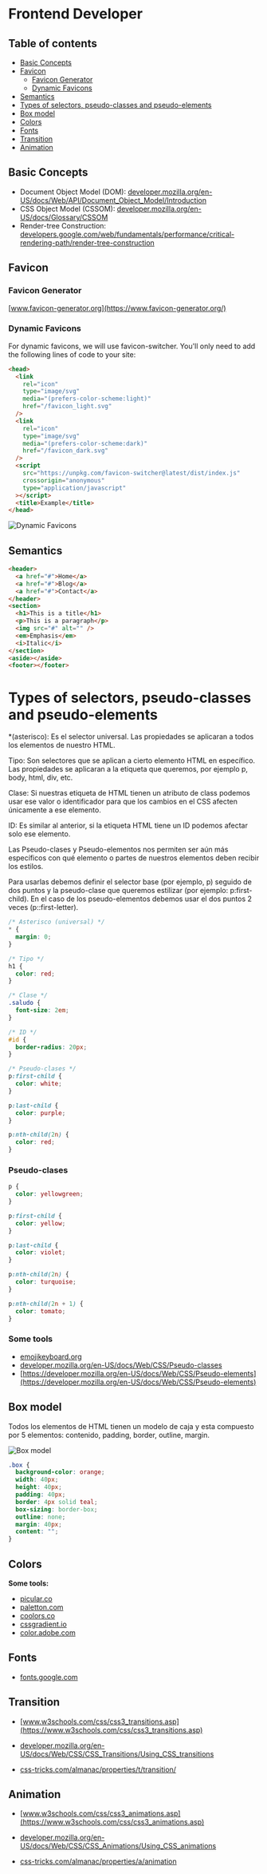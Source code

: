 # Frontend Developer

## Table of contents

- [Basic Concepts](#basic-concepts)
- [Favicon](#favicon)
  - [Favicon Generator](#favicon-generator)
  - [Dynamic Favicons](#dynamic-favicons)
- [Semantics](#semantics)
- [Types of selectors, pseudo-classes and pseudo-elements](#types-of-selectors-pseudo-classes-and-pseudo-elements)
- [Box model](#box-model)
- [Colors](#colors)
- [Fonts](#fonts)
- [Transition](#transition)
- [Animation](#animation)

## Basic Concepts

- Document Object Model (DOM): [developer.mozilla.org/en-US/docs/Web/API/Document_Object_Model/Introduction](https://developer.mozilla.org/en-US/docs/Web/API/Document_Object_Model/Introduction)
- CSS Object Model (CSSOM): [developer.mozilla.org/en-US/docs/Glossary/CSSOM](https://developer.mozilla.org/en-US/docs/Glossary/CSSOM)
- Render-tree Construction: [developers.google.com/web/fundamentals/performance/critical-rendering-path/render-tree-construction](https://developers.google.com/web/fundamentals/performance/critical-rendering-path/render-tree-construction)

## Favicon

### Favicon Generator

[www.favicon-generator.org](https://www.favicon-generator.org/)

### Dynamic Favicons

For dynamic favicons, we will use favicon-switcher.
You'll only need to add the following lines of code to your site:

```html
<head>
  <link
    rel="icon"
    type="image/svg"
    media="(prefers-color-scheme:light)"
    href="/favicon_light.svg"
  />
  <link
    rel="icon"
    type="image/svg"
    media="(prefers-color-scheme:dark)"
    href="/favicon_dark.svg"
  />
  <script
    src="https://unpkg.com/favicon-switcher@latest/dist/index.js"
    crossorigin="anonymous"
    type="application/javascript"
  ></script>
  <title>Example</title>
</head>
```

![Dynamic Favicons](https://res.cloudinary.com/practicaldev/image/fetch/s--LPeNe99V--/c_imagga_scale,f_auto,fl_progressive,h_420,q_auto,w_1000/https://dev-to-uploads.s3.amazonaws.com/i/gnyp0jrbbj6hoxzpdq53.png)

## Semantics

```html
<header>
  <a href="#">Home</a>
  <a href="#">Blog</a>
  <a href="#">Contact</a>
</header>
<section>
  <h1>This is a title</h1>
  <p>This is a paragraph</p>
  <img src="#" alt="" />
  <em>Emphasis</em>
  <i>Italic</i>
</section>
<aside></aside>
<footer></footer>
```

# Types of selectors, pseudo-classes and pseudo-elements

\*(asterisco): Es el selector universal. Las propiedades se aplicaran a todos los elementos de nuestro HTML.

Tipo: Son selectores que se aplican a cierto elemento HTML en específico. Las propiedades se aplicaran a la etiqueta que queremos, por ejemplo p, body, html, div, etc.

Clase: Si nuestras etiqueta de HTML tienen un atributo de class podemos usar ese valor o identificador para que los cambios en el CSS afecten únicamente a ese elemento.

ID: Es similar al anterior, si la etiqueta HTML tiene un ID podemos afectar solo ese elemento.

Las Pseudo-clases y Pseudo-elementos nos permiten ser aún más específicos con qué elemento o partes de nuestros elementos deben recibir los estilos.

Para usarlas debemos definir el selector base (por ejemplo, p) seguido de dos puntos y la pseudo-clase que queremos estilizar (por ejemplo: p:first-child). En el caso de los pseudo-elementos debemos usar el dos puntos 2 veces (p::first-letter).

```css
/* Asterisco (universal) */
* {
  margin: 0;
}

/* Tipo */
h1 {
  color: red;
}

/* Clase */
.saludo {
  font-size: 2em;
}

/* ID */
#id {
  border-radius: 20px;
}

/* Pseudo-clases */
p:first-child {
  color: white;
}

p:last-child {
  color: purple;
}

p:nth-child(2n) {
  color: red;
}
```

### Pseudo-clases

```css
p {
  color: yellowgreen;
}

p:first-child {
  color: yellow;
}

p:last-child {
  color: violet;
}

p:nth-child(2n) {
  color: turquoise;
}

p:nth-child(2n + 1) {
  color: tomato;
}
```

### Some tools
- [emojikeyboard.org](https://emojikeyboard.org/)
- [developer.mozilla.org/en-US/docs/Web/CSS/Pseudo-classes](https://developer.mozilla.org/en-US/docs/Web/CSS/Pseudo-classes)
- [https://developer.mozilla.org/en-US/docs/Web/CSS/Pseudo-elements](https://developer.mozilla.org/en-US/docs/Web/CSS/Pseudo-elements)

## Box model

Todos los elementos de HTML tienen un modelo de caja y esta compuesto por 5 elementos: contenido, padding, border, outline, margin.

![Box model](https://cms-assets.tutsplus.com/uploads/users/30/posts/24126/image/boxmodel6.svg)

```css
.box {
  background-color: orange;
  width: 40px;
  height: 40px;
  padding: 40px;
  border: 4px solid teal;
  box-sizing: border-box;
  outline: none;
  margin: 40px;
  content: "";
}

```

## Colors

**Some tools:**

- [picular.co](https://picular.co/Video)
- [paletton.com](https://paletton.com/#uid=1000u0kllllaFw0g0qFqFg0w0aF)
- [coolors.co](https://coolors.co/001514-fbfffe-6b0504-a3320b-e6af2e)
- [cssgradient.io](https://cssgradient.io/gradient-backgrounds/)
- [color.adobe.com](https://color.adobe.com/create/color-wheel)

## Fonts

- [fonts.google.com](https://fonts.google.com/)
 
## Transition

- [www.w3schools.com/css/css3_transitions.asp](https://www.w3schools.com/css/css3_transitions.asp)

- [developer.mozilla.org/en-US/docs/Web/CSS/CSS_Transitions/Using_CSS_transitions](https://developer.mozilla.org/en-US/docs/Web/CSS/CSS_Transitions/Using_CSS_transitions)

- [css-tricks.com/almanac/properties/t/transition/](https://css-tricks.com/almanac/properties/t/transition/)
 
## Animation

- [www.w3schools.com/css/css3_animations.asp](https://www.w3schools.com/css/css3_animations.asp)

- [developer.mozilla.org/en-US/docs/Web/CSS/CSS_Animations/Using_CSS_animations](https://developer.mozilla.org/en-US/docs/Web/CSS/CSS_Animations/Using_CSS_animations)

- [css-tricks.com/almanac/properties/a/animation](https://css-tricks.com/almanac/properties/a/animation/)
